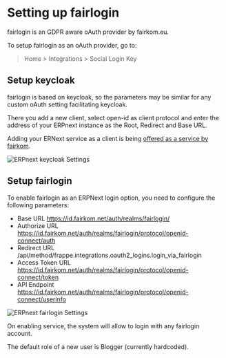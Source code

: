 <!-- add-breadcrumbs -->
# Setting up fairlogin

fairlogin is an GDPR aware oAuth provider by fairkom.eu. 

To setup fairlogin as an oAuth provider, go to:
> Home > Integrations > Social Login Key

## Setup keycloak 

fairlogin is based on keycloak, so the parameters may be similar for any custom oAuth setting facilitating keycloak.

There you add a new client, select open-id as client protocol and enter the address of your ERPnext instance as the Root, Redirect and Base URL.

Adding your ERNext service as a client is being [offered as a service by fairkom](https://erp.fairkom.net/cloud/fairlogin-client). 

![ERPnext keycloak Settings](/docs/v12/assets/img/erpnext_integrations/fairloginKeycloakERPnext.png)

## Setup fairlogin

To enable fairlogin as an ERPNext login option, you need to configure the following parameters:

- Base URL https://id.fairkom.net/auth/realms/fairlogin/
- Authorize URL https://id.fairkom.net/auth/realms/fairlogin/protocol/openid-connect/auth
- Redirect URL /api/method/frappe.integrations.oauth2_logins.login_via_fairlogin
- Access Token URL https://id.fairkom.net/auth/realms/fairlogin/protocol/openid-connect/token
- API Endpoint https://id.fairkom.net/auth/realms/fairlogin/protocol/openid-connect/userinfo

![ERPnext fairlogin Settings](/docs/v12/assets/img/erpnext_integrations/fairloginERPnextSettings.png)

On enabling service, the system will allow to login with any fairlogin account. 

The default role of a new user is Blogger (currently hardcoded). 
